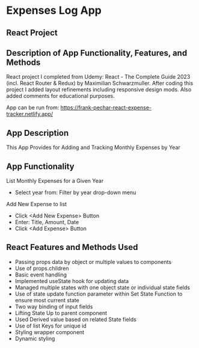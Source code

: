 # Expenses Log App
## React Project

## Description of App Functionality, Features, and Methods

React project I completed from Udemy: React - The Complete Guide 2023 (incl. React Router & Redux) by Maximilian Schwarzmuller. After coding this project I added layout refinements including responsive design mods. Also added comments for educational purposes.

App can be run from: https://frank-pechar-react-expense-tracker.netlify.app/

## App Description

This App Provides for Adding and Tracking Monthly Expenses by Year

## App Functionality

List Monthly Expenses for a Given Year

  - Select year from: Filter by year drop-down menu

Add New Expense to list

  - Click &lt;Add New Expense&gt; Button
  - Enter: Title, Amount, Date
  - Click &lt;Add Expense&gt; Button
  

## React Features and Methods Used

- Passing props data by object or multiple values to components
- Use of props.children
- Basic event handling
- Implemented useState hook for updating data
- Managed multiple states with one object state or individual state fields
- Use of state update function parameter within Set State Function to ensure most current state
- Two way binding of input fields
- Lifting State Up to parent component
- Used Derived value based on related State fields
- Use of list Keys for unique id
- Styling wrapper component
- Dynamic styling
